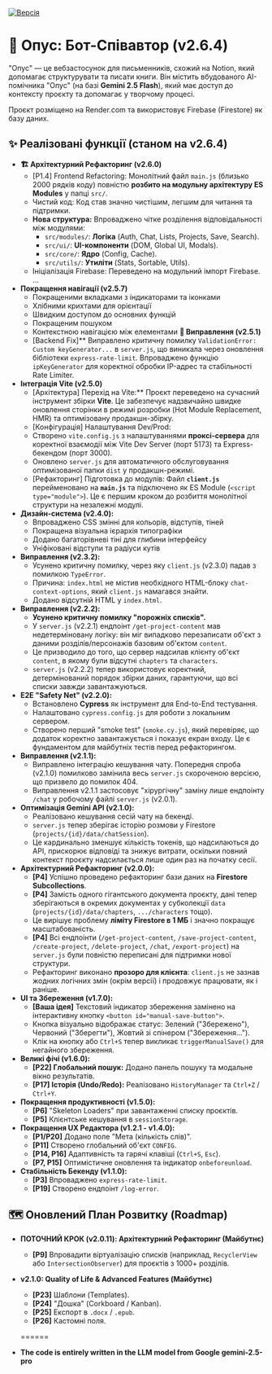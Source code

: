 [![Версія](https://img.shields.io/badge/Version-2.6.4-blue.svg)](./package.json)


# 📖 Опус: Бот-Співавтор (v2.6.4)

"Опус" — це вебзастосунок для письменників, схожий на Notion, який допомагає структурувати та писати книги. Він містить вбудованого АІ-помічника "Опус" (на базі **Gemini 2.5 Flash**), який має доступ до контексту проєкту та допомагає у творчому процесі.

Проєкт розміщено на Render.com та використовує Firebase (Firestore) як базу даних.

## ✨ Реалізовані функції (станом на v2.6.4)

* **🏗️ Архітектурний Рефакторинг (v2.6.0)**
    * [P1.4] Frontend Refactoring: Монолітний файл `main.js` (близько 2000 рядків коду) повністю **розбито на модульну архітектуру ES Modules** у папці `src/`.
    * Чистий код: Код став значно чистішим, легшим для читання та підтримки.
    * **Нова структура:** Впроваджено чітке розділення відповідальності між модулями:
        * `src/modules/`: **Логіка** (Auth, Chat, Lists, Projects, Save, Search).
        * `src/ui/`: **UI-компоненти** (DOM, Global UI, Modals).
        * `src/core/`: **Ядро** (Config, Cache).
        * `src/utils/`: **Утиліти** (Stats, Sortable, Utils).
    * Ініціалізація Firebase: Переведено на модульний імпорт Firebase.
...
* **Покращення навігації (v2.5.7)**    
    * Покращеними вкладками з індикаторами та іконками
    * Хлібними крихтами для орієнтації
    * Швидким доступом до основних функцій
    * Покращеним пошуком
    * Контекстною навігацією між елементами
 **🐞 Виправлення (v2.5.1)**
    * [Backend Fix]** Виправлено критичну помилку `ValidationError: Custom keyGenerator...` в `server.js`, що виникала через оновлення бібліотеки `express-rate-limit`. Впроваджено функцію `ipKeyGenerator` для коректної обробки IP-адрес та стабільності Rate Limiter.
* **Інтеграція Vite (v2.5.0)**
    * [Архітектура] Перехід на Vite:** Проєкт переведено на сучасний інструмент збірки **Vite**. Це забезпечує надзвичайно швидке оновлення сторінки в режимі розробки (Hot Module Replacement, HMR) та оптимізовану продакшн-збірку.
    * [Конфігурація] Налаштування Dev/Prod:
    * Створено `vite.config.js` з налаштуваннями **проксі-сервера** для коректної взаємодії між Vite Dev Server (порт 5173) та Express-бекендом (порт 3000).
    * Оновлено `server.js` для автоматичного обслуговування оптимізованої папки `dist` у продакшн-режимі.
    * [Рефакторинг] Підготовка до модулів: Файл **`client.js`** перейменовано на **`main.js`** та підключено як ES Module (`<script type="module">`). Це є першим кроком до розбиття монолітної структури на незалежні модулі.
* **Дизайн-система (v2.4.0):**
    * Впроваджено CSS змінні для кольорів, відступів, тіней
    * Покращена візуальна ієрархія типографіки
    * Додано багаторівневі тіні для глибини інтерфейсу
    * Уніфіковані відступи та радіуси кутів
* **Виправлення (v2.3.2):**
    * Усунено критичну помилку, через яку `client.js` (v2.3.0) падав з помилкою `TypeError`.
    * Причина: `index.html` не містив необхідного HTML-блоку `chat-context-options`, який `client.js` намагався знайти.
    * Додано відсутній HTML у `index.html`.
* **Виправлення (v2.2.2):**
    * **Усунено критичну помилку "порожніх списків".**
    * У `server.js` (v2.2.1) ендпоінт `/get-project-content` мав недетерміновану логіку: він міг випадково перезаписати об'єкт з даними розділів/персонажів базовим об'єктом `content`.
    * Це призводило до того, що сервер надсилав клієнту об'єкт `content`, в якому були відсутні `chapters` та `characters`.
    * `server.js` (v2.2.2) тепер використовує коректний, детермінований порядок збірки даних, гарантуючи, що всі списки завжди завантажуються.
* **E2E "Safety Net" (v2.2.0):**
    * Встановлено **Cypress** як інструмент для End-to-End тестування.
    * Налаштовано `cypress.config.js` для роботи з локальним сервером.
    * Створено перший "smoke test" (`smoke.cy.js`), який перевіряє, що додаток коректно завантажується і показує екран входу. Це є фундаментом для майбутніх тестів перед рефакторингом.
* **Виправлення (v2.1.1):**
    * Виправлено інтеграцію кешування чату. Попередня спроба (v2.1.0) помилково замінила весь `server.js` скороченою версією, що призвело до помилок 404.
    * Виправлення v2.1.1 застосовує "хірургічну" заміну лише ендпоінту `/chat` у робочому файлі `server.js` (v2.0.1).
* **Оптимізація Gemini API (v2.1.0):**
    * Реалізовано кешування сесій чату на бекенді.
    * `server.js` тепер зберігає історію розмови у Firestore (`projects/{id}/data/chatSession`).
    * Це кардинально зменшує кількість токенів, що надсилаються до API, прискорює відповіді та знижує витрати, оскільки повний контекст проєкту надсилається лише один раз на початку сесії.    
* **Архітектурний Рефакторинг (v2.0.0):**
    * **[P4]** Успішно проведено рефакторинг бази даних на **Firestore Subcollections**.
    * **[P4]** Замість одного гігантського документа проєкту, дані тепер зберігаються в окремих документах у субколекції `data` (`projects/{id}/data/chapters`, `.../characters` тощо).
    * Це вирішує проблему **ліміту Firestore в 1 МБ** і значно покращує масштабованість.
    * **[P4]** Всі ендпоінти (`/get-project-content`, `/save-project-content`, `/create-project`, `/delete-project`, `/chat`, `/export-project`) на `server.js` були повністю переписані для підтримки нової структури.
    * Рефакторинг виконано **прозоро для клієнта**: `client.js` не зазнав жодних логічних змін (окрім версії) і продовжує працювати, як і раніше.
* **UI та Збереження (v1.7.0):**
    * **[Ваша ідея]** Текстовий індикатор збереження замінено на інтерактивну кнопку `<button id="manual-save-button">`.
    * Кнопка візуально відображає статус: Зелений ("Збережено"), Червоний ("Зберегти"), Жовтий зі спінером ("Збереження...").
    * Клік на кнопку або `Ctrl+S` тепер викликає `triggerManualSave()` для негайного збереження.
* **Великі фічі (v1.6.0):**
    * **[P22] Глобальний пошук:** Додано панель пошуку та модальне вікно результатів.
    * **[P17] Історія (Undo/Redo):** Реалізовано `HistoryManager` та `Ctrl+Z` / `Ctrl+Y`.
* **Покращення продуктивності (v1.5.0):**
    * **[P6]** "Skeleton Loaders" при завантаженні списку проєктів.
    * **[P5]** Клієнтське кешування в `sessionStorage`.
* **Покращення UX Редактора (v1.2.1 - v1.4.0):**
    * **[P1/P20]** Додано поле "Мета (кількість слів)".
    * **[P11]** Створено глобальний об'єкт `CONFIG`.
    * **[P14, P16]** Адаптивність та гарячі клавіші (`Ctrl+S`, `Esc`).
    * **[P7, P15]** Оптимістичне оновлення та індикатор `onbeforeunload`.
* **Стабільність Бекенду (v1.1.0):**
    * **[P3]** Впроваджено `express-rate-limit`.
    * **[P19]** Створено ендпоінт `/log-error`.
 
 
## 🗺️ Оновлений План Розвитку (Roadmap)

* **ПОТОЧНИЙ КРОК (v2.0.11): Архітектурний Рефакторинг (Майбутнє)**
    * **[P9]** Впровадити віртуалізацію списків (наприклад, `RecyclerView` або `IntersectionObserver`) для проєктів з 1000+ розділів.

* **v2.1.0: Quality of Life & Advanced Features (Майбутнє)**
    * **[P23]** Шаблони (Templates).
    * **[P24]** "Дошка" (Corkboard / Kanban).
    * **[P25]** Експорт в `.docx` / `.epub`.
    * **[P26]** Кастомні поля.

    ======
* **The code is entirely written in the LLM model from Google gemini-2.5-pro**      